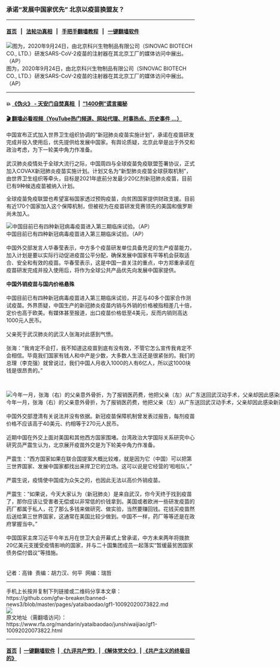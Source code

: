 ### 承诺“发展中国家优先”    北京以疫苗换盟友？  
------------------------

#### [首页](https://github.com/gfw-breaker/banned-news3/blob/master/README.md) &nbsp;&nbsp;|&nbsp;&nbsp; [法轮功真相](https://github.com/begood0513/basic/blob/master/README.md)  &nbsp;&nbsp;|&nbsp;&nbsp; [手把手翻墙教程](https://github.com/gfw-breaker/guides/wiki)  &nbsp;&nbsp;|&nbsp;&nbsp; [一键翻墙软件](https://github.com/gfw-breaker/nogfw/blob/master/README.md)  



<div id="headerimg">
 <img alt="图为，2020年9月24日，由北京科兴生物制品有限公司（SINOVAC BIOTECH CO., LTD.）研发SARS-CoV-2疫苗的注射器在其北京工厂的媒体访问中展出。（AP）" src="https://www.rfa.org/mandarin/yataibaodao/junshiwaijiao/gf1-10092020073822.html/AP_20269430665636.jpg/@@images/ff57773d-e4c6-4322-a212-0e727cd24802.jpeg" title="图为，2020年9月24日，由北京科兴生物制品有限公司（SINOVAC BIOTECH CO., LTD.）研发SARS-CoV-2疫苗的注射器在其北京工厂的媒体访问中展出。（AP）"/>
 <div id="headerimgcontents">
  <div id="headerimgcaption">
   <span>
    图为，2020年9月24日，由北京科兴生物制品有限公司（SINOVAC BIOTECH CO., LTD.）研发SARS-CoV-2疫苗的注射器在其北京工厂的媒体访问中展出。（AP）
   </span>
   <!-- zoomattribute -->
  </div>
  <!-- headerimgcaption -->
 </div>
 <!-- headerimagecontents -->
</div>

<hr/>


#### 💥 [《伪火》 - 天安门自焚真相 ](http://158.247.195.190:10000/videos/blog/weihuo.html)&nbsp; |&nbsp; [“1400例”谎言揭秘  ](http://158.247.195.190:10000/videos/blog/jiexi1400.html)

#### [ 🎬  翻墙必看视频（YouTube热门频道、网站代理、时事热点、历史事件 ...）](https://github.com/gfw-breaker/links/blob/master/banned.md)

<div id="storytext">
 <div>
  <div class="slot_header">
  </div>
 </div>
 <p>
 </p>
 <p>
  中国宣布正式加入世界卫生组织协调的“新冠肺炎疫苗实施计划”，承诺在疫苗研发完成并投入使用后，优先提供给发展中国家。有舆论质疑，北京此举是出于外交和政治考虑，为下一轮美中角力作准备。
  <br/>
  <br/>
  武汉肺炎疫情处于全球大流行之际，中国周四与全球疫苗免疫联盟签署协议，正式加入COVAX新冠肺炎疫苗实施计划。计划又名为“新型肺炎疫苗全球获取机制”，由世界卫生组织等牵头，目标是2021年底前分发最少20亿剂新冠肺炎疫苗，目前已有9种候选疫苗被纳入计划。
 </p>
 <p>
 </p>
 <p>
 </p>
 <p>
  全球疫苗免疫联盟也希望富裕国家透过预购疫苗，向贫困国家提供财政支援。目前有近170个国家加入这个保障机制，但被视为在疫苗研发竞赛领先的美国和俄罗斯尚未加入。
 </p>
 <p>
 </p>
 <p>
  <div class="image-inline captioned" style="width:1500px;">
   <div style="width:1500px;">
    <img alt="中国目前已有四种新冠病毒疫苗进入第三期临床试验。（AP）" src="https://www.rfa.org/mandarin/yataibaodao/junshiwaijiao/gf1-10092020073822.html/AP_20269430877228.jpg" title="中国目前已有四种新冠病毒疫苗进入第三期临床试验。（AP）"/>
   </div>
   <div class="image-caption">
    <span style="width:1500px;">
     中国目前已有四种新冠病毒疫苗进入第三期临床试验。（AP）
    </span>
    <span class="copyright">
    </span>
   </div>
  </div>
  <br/>
  中国外交部发言人华春莹表示，中方多个疫苗研发单位具备充足的生产疫苗能力，加入计划是要以实际行动促进疫苗公平分配，确保发展中国家有平等机会获取适合、安全和有效的疫苗。华春莹表示，这是中国一直关注的重点，中方郑重承诺在疫苗研发完成并投入使用后，将作为全球公共产品优先向发展中国家提供。
  <br/>
  <br/>
  <b>
   中国外销疫苗与国内价格悬殊
  </b>
  <br/>
  <br/>
  中国目前已有四种新冠病毒疫苗进入第三期临床试验，并正与40多个国家合作测试疫苗。外界质疑，中国生产的新冠肺炎疫苗内销与外销的价格被指相差几十倍，定价也高于欧美。有媒体甚至报道，出口疫苗价格低至4美元，反而内销则高达1000元人民币。
  <br/>
  <br/>
  父亲死于武汉肺炎的武汉人张海对此感到气愤。
  <br/>
  <br/>
  张海：“我肯定不会打，我不知道这疫苗到底有没有效，不管它怎么宣传我肯定不会相信。毕竟我们国家有钱人和中产是少数，大多数人生活还是很紧张的。我们的总理（李克强）就曾说过，我们中国人月收入1000的人有6亿人，所以这1000块钱是很昂贵的。”
 </p>
 <p>
  <br/>
  <div class="image-inline captioned" style="width:1500px;">
   <div style="width:1500px;">
    <img alt="今年一月，张海（右）的父亲意外骨折，为了报销医药费，他把父亲（左）从广东送回武汉动手术，父亲却因此感染新冠肺炎而病逝。（张海独家提供，拍摄日期不详）" src="https://www.rfa.org/mandarin/yataibaodao/junshiwaijiao/gf1-10092020073822.html/M0505GF2-2.jpg" title="今年一月，张海（右）的父亲意外骨折，为了报销医药费，他把父亲（左）从广东送回武汉动手术，父亲却因此感染新冠肺炎而病逝。（张海独家提供，拍摄日期不详）"/>
   </div>
   <div class="image-caption">
    <span style="width:1500px;">
     今年一月，张海（右）的父亲意外骨折，为了报销医药费，他把父亲（左）从广东送回武汉动手术，父亲却因此感染新冠肺炎而病逝。（张海独家提供，拍摄日期不详）
    </span>
    <span class="copyright">
    </span>
   </div>
  </div>
  <br/>
  中国外交部澄清有关说法并没有依据。新冠疫苗保障机制曾发表过报告，每剂疫苗价格不应该高于40美元、约相等于270元人民币。
  <br/>
  <br/>
  近期中国在外交上面对美国和其他西方国家围堵。台湾政治大学国际关系研究中心研究员严震生认为，北京展开疫苗外交是为下轮美中角力作准备。
  <br/>
  <br/>
  严震生：“西方国家如果在联合国提案大概比较难，就是因为它（中国）可以把第三世界国家、发展中国家都找出来捍卫它的立场。这可以说是它经营的‘啦啦队’。”
  <br/>
  <br/>
  严震生说，疫情使中国成为众矢之的，也因此无法以高价外销疫苗。
  <br/>
  <br/>
  严震生：“如果说，今天大家认为（新冠肺炎）是来自武汉，你今天终于找到疫苗了，那你应该让受害者无偿或以非常低的价钱拿到。美国或者欧洲一些研发疫苗的药厂都属于私人，花了那么多钱来做研究、做实验，当然要赚回钱。花钱买疫苗然后送给第三世界国家，这通常在美国比较少做到。中国不一样，药厂等等还是在政府掌握当中。”
  <br/>
  <br/>
  中国国家主席习近平今年五月在世卫大会开幕式上曾承诺，中方未来两年将拨款20亿美元支援受疫情影响的国家，并与二十国集团成员一起落实“暂缓最贫困国家债务偿付倡议”等措施。
  <br/>
  <br/>
  <br/>
  记者：高锋  责编：胡力汉、何平  网编：瑞哲
 </p>
</div>

<hr/>
手机上长按并复制下列链接或二维码分享本文章：<br/>
https://github.com/gfw-breaker/banned-news3/blob/master/pages/yataibaodao/gf1-10092020073822.md <br/>
<a href='https://github.com/gfw-breaker/banned-news3/blob/master/pages/yataibaodao/gf1-10092020073822.md'><img src='https://github.com/gfw-breaker/banned-news3/blob/master/pages/yataibaodao/gf1-10092020073822.md.png'/></a> <br/>
原文地址（需翻墙访问）：https://www.rfa.org/mandarin/yataibaodao/junshiwaijiao/gf1-10092020073822.html


------------------------
#### [首页](https://github.com/gfw-breaker/banned-news3/blob/master/README.md) &nbsp;|&nbsp; [一键翻墙软件](https://github.com/gfw-breaker/nogfw/blob/master/README.md) &nbsp;| [《九评共产党》](https://github.com/gfw-breaker/9ping.md/blob/master/README.md#九评之一评共产党是什么) | [《解体党文化》](https://github.com/gfw-breaker/jtdwh.md/blob/master/README.md) | [《共产主义的终极目的》](https://github.com/gfw-breaker/gczydzjmd.md/blob/master/README.md)


<img src='http://gfw-breaker.win/banned-news3/pages/yataibaodao/gf1-10092020073822.md' width='0px' height='0px'/>